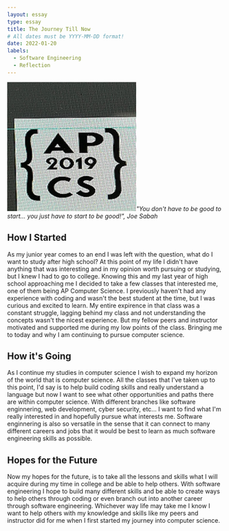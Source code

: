 ```yaml
---
layout: essay
type: essay
title: The Journey Till Now
# All dates must be YYYY-MM-DD format!
date: 2022-01-20
labels:
  - Software Engineering
  - Reflection
---
```


<img class="ui tiny right spaced image" src="../images/APCS.jpg">*"You don't have to be good to start... you just have to start to be good!", Joe Sabah*

## How I Started

As my junior year comes to an end I was left with the question, what do I want to study after high school? 
At this point of my life I didn't have anything that was interesting and in my opinion worth pursuing or studying, but I knew I had to go to college. 
Knowing this and my last year of high school approaching me I decided to take a few classes that interested me, one of them being AP Computer Science. 
I previously haven't had any experience with coding and wasn't the best student at the time, but I was curious and excited to learn. 
My entire expirence in that class was a constant struggle, lagging behind my class and not understanding the concepts wasn't the nicest experience. But my fellow peers and instructor motivated and supported me during my low points of the class. Bringing me to today and why I am continuing to pursue computer science.

## How it's Going

As I continue my studies in computer science I wish to expand my horizon of the world that is computer science. All the classes that I've taken up to this point, I'd say is to help build coding skills and really understand a language but now I want to see what other opportunities and paths there are within computer science.
With different branches like software enginnering, web development, cyber security, etc... I want to find what I'm really interested in and hopefully pursue what interests me.
Software enginnering is also so versatile in the sense that it can connect to many different careers and jobs that it would be best to learn as much software engineering skills as possible.

## Hopes for the Future

Now my hopes for the future, is to take all the lessons and skills what I will acquire during my time in college and be able to help others.
With software engineering I hope to build many different skills and be able to create ways to help others through coding or even branch out into another career through software engineering.
Whichever way life may take me I know I want to help others with my knowledge and skills like my peers and instructor did for me when I first started my journey into computer science.
